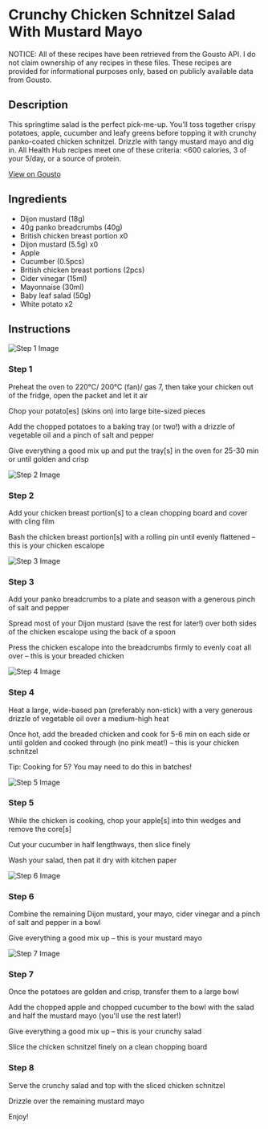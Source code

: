 # Crunchy Chicken Schnitzel Salad With Mustard Mayo

NOTICE: All of these recipes have been retrieved from the Gousto API. I do not claim ownership of any recipes in these files. These recipes are provided for informational purposes only, based on publicly available data from Gousto.

## Description

This springtime salad is the perfect pick-me-up. You’ll toss together crispy potatoes, apple, cucumber and leafy greens before topping it with crunchy panko-coated chicken schnitzel. Drizzle with tangy mustard mayo and dig in. All Health Hub recipes meet one of these criteria: <600 calories, 3 of your 5/day, or a source of protein.

[View on Gousto](https://www.gousto.co.uk/recipes/cookbook/crunchy-chicken-schnitzel-salad-with-mustard-mayo)

## Ingredients

- Dijon mustard (18g)
- 40g panko breadcrumbs (40g)
- British chicken breast portion x0
- Dijon mustard (5.5g) x0
- Apple
- Cucumber (0.5pcs)
- British chicken breast portions (2pcs)
- Cider vinegar (15ml)
- Mayonnaise (30ml)
- Baby leaf salad (50g)
- White potato x2

## Instructions

![Step 1 Image](https://production-media.gousto.co.uk/cms/recipe-step-image/Step-1-1678917398465-x200.jpg)

### Step 1

Preheat the oven to 220°C/ 200°C (fan)/ gas 7, then take your chicken out of the fridge, open the packet and let it air

Chop your potato[es] (skins on) into large bite-sized pieces

Add the chopped potatoes to a baking tray (or two!) with a drizzle of vegetable oil and a pinch of salt and pepper

Give everything a good mix up and put the tray[s] in the oven for 25-30 min or until golden and crisp

![Step 2 Image](https://production-media.gousto.co.uk/cms/recipe-step-image/Step-2-1678917401357-x200.jpg)

### Step 2

Add your chicken breast portion[s] to a clean chopping board and cover with cling film

Bash the chicken breast portion[s] with a rolling pin until evenly flattened – this is your chicken escalope

![Step 3 Image](https://production-media.gousto.co.uk/cms/recipe-step-image/Step-3-1678917404141-x200.jpg)

### Step 3

Add your panko breadcrumbs to a plate and season with a generous pinch of salt and pepper

Spread most of your Dijon mustard (save the rest for later!) over both sides of the chicken escalope using the back of a spoon

Press the chicken escalope into the breadcrumbs firmly to evenly coat all over – this is your breaded chicken

![Step 4 Image](https://production-media.gousto.co.uk/cms/recipe-step-image/Step-4-1678917407848-x200.jpg)

### Step 4

Heat a large, wide-based pan (preferably non-stick) with a very generous drizzle of vegetable oil over a medium-high heat

Once hot, add the breaded chicken and cook for 5-6 min on each side or until golden and cooked through (no pink meat!) – this is your chicken schnitzel

Tip: Cooking for 5? You may need to do this in batches!

![Step 5 Image](https://production-media.gousto.co.uk/cms/recipe-step-image/Step-5-1678917411836-x200.jpg)

### Step 5

While the chicken is cooking, chop your apple[s] into thin wedges and remove the core[s]

Cut your cucumber in half lengthways, then slice finely

Wash your salad, then pat it dry with kitchen paper

![Step 6 Image](https://production-media.gousto.co.uk/cms/recipe-step-image/Step-6-1678917415376-x200.jpg)

### Step 6

Combine the remaining Dijon mustard, your mayo, cider vinegar and a pinch of salt and pepper in a bowl

Give everything a good mix up – this is your mustard mayo

![Step 7 Image](https://production-media.gousto.co.uk/cms/recipe-step-image/Step-7-1678917423023-x200.jpg)

### Step 7

Once the potatoes are golden and crisp, transfer them to a large bowl

Add the chopped apple and chopped cucumber to the bowl with the salad and half the mustard mayo (you'll use the rest later!)

Give everything a good mix up – this is your crunchy salad

Slice the chicken schnitzel finely on a clean chopping board

### Step 8

Serve the crunchy salad and top with the sliced chicken schnitzel

Drizzle over the remaining mustard mayo

Enjoy!

